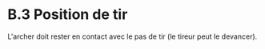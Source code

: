 # B.3 Position de tir

L'archer doit rester en contact avec le pas de tir (le tireur peut le devancer).
